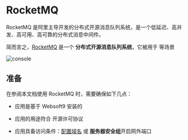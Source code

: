 # RocketMQ

RocketMQ 是阿里主导开发的分布式开源消息队列系统，是一个低延迟、高并发、高可用、高可靠的分布式消息中间件。

简而言之，[RocketMQ](https://rocketmq.apache.org/) 是一个 **分布式开源消息队列系统**，它被用于  等场景


![console](https://libs.websoft9.com/Websoft9/DocsPicture/zh/rocketmq/rocketmq-console-websoft9.png)


## 准备

在参阅本文档使用 RocketMQ 时，需要确保如下几点：

- 应用是基于 Websoft9 安装的

- 应用的用途符合 [](https://some_license_url) 开源许可协议

- 应用具备访问条件：[配置域名](./guide/appsetdomain) 或 **服务器安全组**开启网外端口